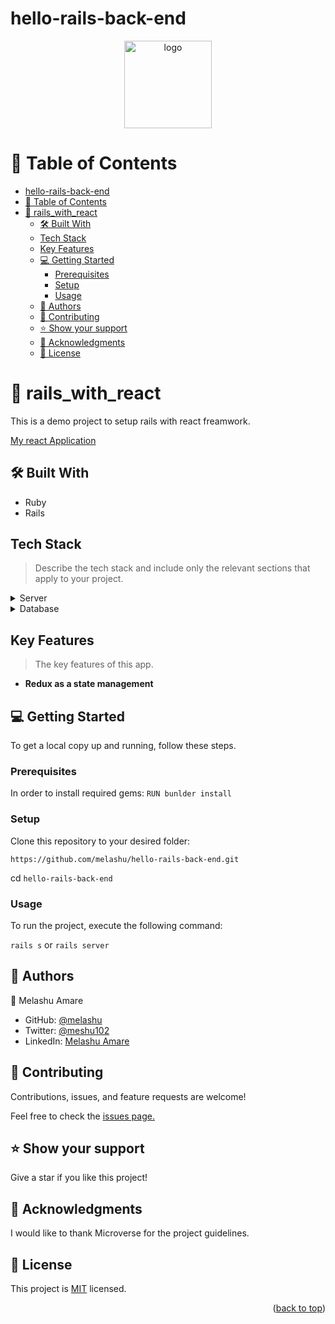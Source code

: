 # hello-rails-back-end

<a name="readme-top"></a>
<div align="center">
  <img src="https://github.com/microverseinc/readme-template/raw/master/murple_logo.png" alt="logo" width="140"  height="auto" />
</div>

# 📗 Table of Contents

- [hello-rails-back-end](#hello-rails-back-end)
- [📗 Table of Contents](#-table-of-contents)
- [📖 rails\_with\_react ](#-rails_with_react-)
  - [🛠 Built With ](#-built-with-)
  - [Tech Stack ](#tech-stack-)
  - [Key Features ](#key-features-)
  - [💻 Getting Started ](#-getting-started-)
    - [Prerequisites](#prerequisites)
    - [Setup](#setup)
    - [Usage](#usage)
  - [👥 Authors ](#-authors-)
  - [🤝 Contributing ](#-contributing-)
  - [⭐️ Show your support ](#️-show-your-support-)
  - [🙏 Acknowledgments ](#-acknowledgments-)
  - [📝 License ](#-license-)

# 📖 rails_with_react <a name="about-project"></a>

This is a demo project to setup rails with react freamwork. 

[My react Application](https://github.com/melashu/hello-react-front-end)

## 🛠 Built With <a name="built-with"></a>

- Ruby
- Rails 



## Tech Stack <a name="tech-stack"></a>

> Describe the tech stack and include only the relevant sections that apply to your project.



<details>
  <summary>Server</summary>
  <ul>
    <li><a href="https://rubyinstaller.org/">Ruby on Rails</a></li>
  </ul>
</details>

<details>
<summary>Database</summary>
  <ul>
    <li><a href="https://www.postgresql.org/">PostgreSQL</a></li>
  </ul>
</details>

## Key Features <a name="key-features"></a>

> The key features of this app.

- **Redux as a state management**


## 💻 Getting Started <a name="getting-started"></a>

To get a local copy up and running, follow these steps.

### Prerequisites

In order to install required gems:
`RUN bunlder install`


### Setup

Clone this repository to your desired folder:

`https://github.com/melashu/hello-rails-back-end.git`

cd `hello-rails-back-end`

### Usage

To run the project, execute the following command:

`rails s` or `rails server`

## 👥 Authors <a name="authors"></a>

👤 Melashu Amare

- GitHub: [@melashu](https://github.com/melashu)
- Twitter: [@meshu102](https://twitter.com/meshu102)
- LinkedIn: [Melashu Amare](https://www.linkedin.com/in/melashu-amare/)

<!-- FUTURE FEATURES -->


## 🤝 Contributing <a name="contributing"></a>

Contributions, issues, and feature requests are welcome!

Feel free to check the [issues page.](https://github.com/melashu/siyablog/issues)

## ⭐️ Show your support <a name="support"></a>

Give a star if you like this project!

## 🙏 Acknowledgments <a name="acknowledgements"></a>

I would like to thank Microverse for the project guidelines.

## 📝 License <a name="license"></a>

This project is [MIT](https://github.com/shyusu4/OOP-School-Library/blob/dev/MIT.md) licensed.

<p align="right">(<a href="#readme-top">back to top</a>)</p>
